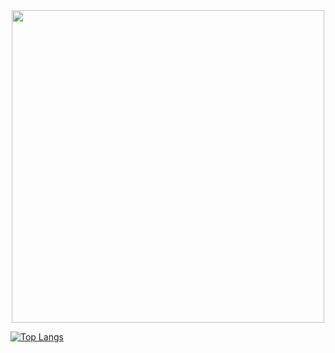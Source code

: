 <div id="header" align="center">
  <img src="https://media.giphy.com/media/6YSADgD7I0V1Z78txw/giphy.gif" width="500"/>
</div>

[![Top Langs](https://github-readme-stats.vercel.app/api/top-langs/?username=LenaNedorez&layout=compact&theme=vision-friendly-dark)](https://github.com/anuraghazra/github-readme-stats)

<!--
**LenaNedorez/LenaNedorez** is a ✨ _special_ ✨ repository because its `README.md` (this file) appears on your GitHub profile.

Here are some ideas to get you started:

- 🔭 I’m currently working on ...
- 🌱 I’m currently learning ...
- 👯 I’m looking to collaborate on ...
- 🤔 I’m looking for help with ...
- 💬 Ask me about ...
- 📫 How to reach me: ...
- 😄 Pronouns: ...
- ⚡ Fun fact: ...
-->
